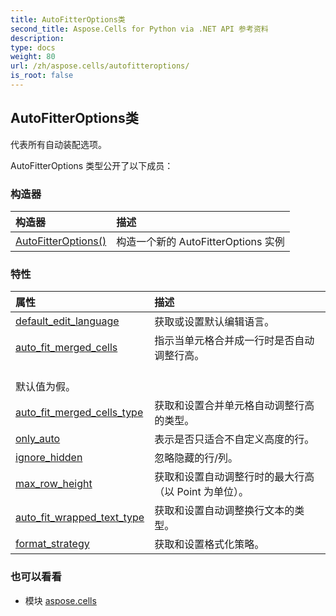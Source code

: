 ```yaml
---
title: AutoFitterOptions类
second_title: Aspose.Cells for Python via .NET API 参考资料
description:
type: docs
weight: 80
url: /zh/aspose.cells/autofitteroptions/
is_root: false
---
```

## AutoFitterOptions类
代表所有自动装配选项。



AutoFitterOptions 类型公开了以下成员：

### 构造器
|构造器|描述|
| :- | :- |
| [AutoFitterOptions()](/cells/python-net/zh/aspose.cells/autofitteroptions/__init__/#) |构造一个新的 AutoFitterOptions 实例|


### 特性
|属性|描述|
| :- | :- |
| [default_edit_language](/cells/python-net/zh/aspose.cells/autofitteroptions/default_edit_language) |获取或设置默认编辑语言。|
| [auto_fit_merged_cells](/cells/python-net/zh/aspose.cells/autofitteroptions/auto_fit_merged_cells) |指示当单元格合并成一行时是否自动调整行高。<br/>默认值为假。|
| [auto_fit_merged_cells_type](/cells/python-net/zh/aspose.cells/autofitteroptions/auto_fit_merged_cells_type) |获取和设置合并单元格自动调整行高的类型。|
| [only_auto](/cells/python-net/zh/aspose.cells/autofitteroptions/only_auto) |表示是否只适合不自定义高度的行。|
| [ignore_hidden](/cells/python-net/zh/aspose.cells/autofitteroptions/ignore_hidden) |忽略隐藏的行/列。|
| [max_row_height](/cells/python-net/zh/aspose.cells/autofitteroptions/max_row_height) |获取和设置自动调整行时的最大行高（以 Point 为单位）。|
| [auto_fit_wrapped_text_type](/cells/python-net/zh/aspose.cells/autofitteroptions/auto_fit_wrapped_text_type) |获取和设置自动调整换行文本的类型。|
| [format_strategy](/cells/python-net/zh/aspose.cells/autofitteroptions/format_strategy) |获取和设置格式化策略。|



### 也可以看看
* 模块 [aspose.cells](..)
